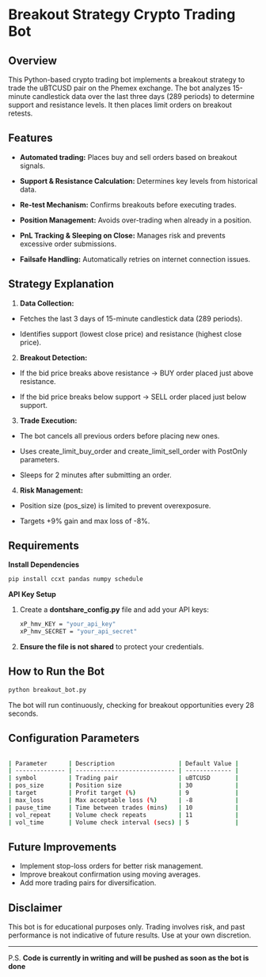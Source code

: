 # Breakout Strategy Crypto Trading Bot

## Overview

This Python-based crypto trading bot implements a breakout strategy to trade the uBTCUSD pair on the Phemex exchange. The bot analyzes 15-minute candlestick data over the last three days (289 periods) to determine support and resistance levels. It then places limit orders on breakout retests.

## Features

- **Automated trading:** Places buy and sell orders based on breakout signals.

- **Support & Resistance Calculation:** Determines key levels from historical data.

- **Re-test Mechanism:** Confirms breakouts before executing trades.

- **Position Management:** Avoids over-trading when already in a position.

- **PnL Tracking & Sleeping on Close:** Manages risk and prevents excessive order submissions.

- **Failsafe Handling:** Automatically retries on internet connection issues.

## Strategy Explanation

1. **Data Collection:**

- Fetches the last 3 days of 15-minute candlestick data (289 periods).

- Identifies support (lowest close price) and resistance (highest close price).

2. **Breakout Detection:**

- If the bid price breaks above resistance → BUY order placed just above resistance.

- If the bid price breaks below support → SELL order placed just below support.

3. **Trade Execution:**

- The bot cancels all previous orders before placing new ones.

- Uses create_limit_buy_order and create_limit_sell_order with PostOnly parameters.

- Sleeps for 2 minutes after submitting an order.

4. **Risk Management:**

- Position size (pos_size) is limited to prevent overexposure.

- Targets +9% gain and max loss of -8%.

## Requirements
**Install Dependencies**
   ```bash
   pip install ccxt pandas numpy schedule
   ```
**API Key Setup**

1. Create a **dontshare_config.py** file and add your API keys:
   ```bash
   xP_hmv_KEY = "your_api_key"
   xP_hmv_SECRET = "your_api_secret"
   ```
2. **Ensure the file is not shared** to protect your credentials.

## How to Run the Bot
   ```bash
   python breakout_bot.py
   ```
The bot will run continuously, checking for breakout opportunities every 28 seconds.
## Configuration Parameters
```bash

| Parameter      | Description                  | Default Value |
| -------------- | ---------------------------- | ------------- |
| symbol         | Trading pair                 | uBTCUSD       |
| pos_size       | Position size                | 30            |
| target         | Profit target (%)            | 9             |
| max_loss       | Max acceptable loss (%)      | -8            |
| pause_time     | Time between trades (mins)   | 10            |
| vol_repeat     | Volume check repeats         | 11            |
| vol_time       | Volume check interval (secs) | 5             |
```
## Future Improvements
- Implement stop-loss orders for better risk management.
- Improve breakout confirmation using moving averages.
- Add more trading pairs for diversification.
## Disclaimer
This bot is for educational purposes only. Trading involves risk, and past performance is not indicative of future results. Use at your own discretion.

----
P.S. **Code is currently in writing and will be pushed as soon as the bot is done**
